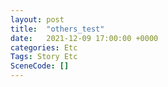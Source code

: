 ```yaml
---
layout: post
title:  "others_test"
date:   2021-12-09 17:00:00 +0000
categories: Etc
Tags: Story Etc
SceneCode: []
---
```

